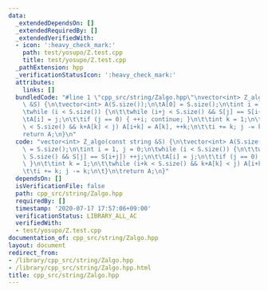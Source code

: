 ```yaml
---
data:
  _extendedDependsOn: []
  _extendedRequiredBy: []
  _extendedVerifiedWith:
  - icon: ':heavy_check_mark:'
    path: test/yosupo/Z.test.cpp
    title: test/yosupo/Z.test.cpp
  _pathExtension: hpp
  _verificationStatusIcon: ':heavy_check_mark:'
  attributes:
    links: []
  bundledCode: "#line 1 \"cpp_src/string/Zalgo.hpp\"\nvector<int> Z_algo(const string\
    \ &S) {\n\tvector<int> A(S.size());\n\tA[0] = S.size();\n\tint i = 1, j = 0;\n\
    \twhile (i < S.size()) {\n\t\twhile (i+j < S.size() && S[j] == S[i+j]) ++j;\n\t\
    \tA[i] = j;\n\t\tif (j == 0) { ++i; continue; }\n\t\tint k = 1;\n\t\twhile (i+k\
    \ < S.size() && k+A[k] < j) A[i+k] = A[k], ++k;\n\t\ti += k; j -= k;\n\t}\n\t\
    return A;\n}\n"
  code: "vector<int> Z_algo(const string &S) {\n\tvector<int> A(S.size());\n\tA[0]\
    \ = S.size();\n\tint i = 1, j = 0;\n\twhile (i < S.size()) {\n\t\twhile (i+j <\
    \ S.size() && S[j] == S[i+j]) ++j;\n\t\tA[i] = j;\n\t\tif (j == 0) { ++i; continue;\
    \ }\n\t\tint k = 1;\n\t\twhile (i+k < S.size() && k+A[k] < j) A[i+k] = A[k], ++k;\n\
    \t\ti += k; j -= k;\n\t}\n\treturn A;\n}"
  dependsOn: []
  isVerificationFile: false
  path: cpp_src/string/Zalgo.hpp
  requiredBy: []
  timestamp: '2020-07-17 17:57:06+09:00'
  verificationStatus: LIBRARY_ALL_AC
  verifiedWith:
  - test/yosupo/Z.test.cpp
documentation_of: cpp_src/string/Zalgo.hpp
layout: document
redirect_from:
- /library/cpp_src/string/Zalgo.hpp
- /library/cpp_src/string/Zalgo.hpp.html
title: cpp_src/string/Zalgo.hpp
---
```

